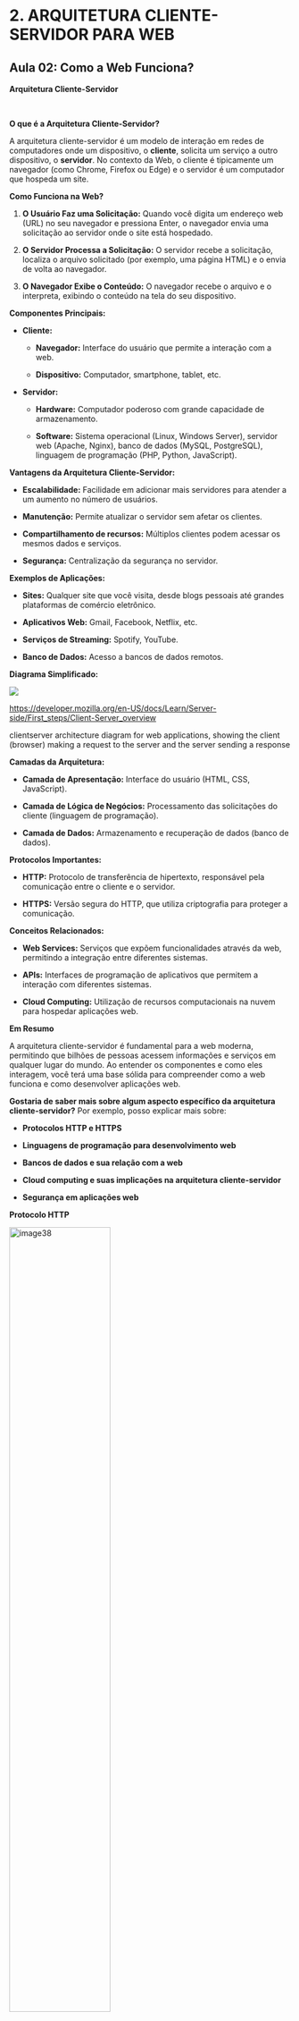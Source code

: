 # **2. ARQUITETURA CLIENTE-SERVIDOR PARA WEB**

## **Aula 02: Como a Web Funciona?**

**Arquitetura Cliente-Servidor**

<br>

**O que é a Arquitetura Cliente-Servidor?**

A arquitetura cliente-servidor é um modelo de interação em redes de
computadores onde um dispositivo, o **cliente**, solicita um serviço a
outro dispositivo, o **servidor**. No contexto da Web, o cliente é
tipicamente um navegador (como Chrome, Firefox ou Edge) e o servidor é
um computador que hospeda um site.

**Como Funciona na Web?**

1.  **O Usuário Faz uma Solicitação:** Quando você digita um endereço
    web (URL) no seu navegador e pressiona Enter, o navegador envia uma
    solicitação ao servidor onde o site está hospedado.

2.  **O Servidor Processa a Solicitação:** O servidor recebe a
    solicitação, localiza o arquivo solicitado (por exemplo, uma página
    HTML) e o envia de volta ao navegador.

3.  **O Navegador Exibe o Conteúdo:** O navegador recebe o arquivo e o
    interpreta, exibindo o conteúdo na tela do seu dispositivo.

**Componentes Principais:**

-   **Cliente:**

    -   **Navegador:** Interface do usuário que permite a interação com
        a web.

    -   **Dispositivo:** Computador, smartphone, tablet, etc.

-   **Servidor:**

    -   **Hardware:** Computador poderoso com grande capacidade de
        armazenamento.

    -   **Software:** Sistema operacional (Linux, Windows Server),
        servidor web (Apache, Nginx), banco de dados (MySQL,
        PostgreSQL), linguagem de programação (PHP, Python, JavaScript).

**Vantagens da Arquitetura Cliente-Servidor:**

-   **Escalabilidade:** Facilidade em adicionar mais servidores para
    atender a um aumento no número de usuários.

-   **Manutenção:** Permite atualizar o servidor sem afetar os clientes.

-   **Compartilhamento de recursos:** Múltiplos clientes podem acessar
    os mesmos dados e serviços.

-   **Segurança:** Centralização da segurança no servidor.

**Exemplos de Aplicações:**

-   **Sites:** Qualquer site que você visita, desde blogs pessoais até
    grandes plataformas de comércio eletrônico.

-   **Aplicativos Web:** Gmail, Facebook, Netflix, etc.

-   **Serviços de Streaming:** Spotify, YouTube.

-   **Banco de Dados:** Acesso a bancos de dados remotos.

**Diagrama Simplificado:**

![](img/image37.png)

<https://developer.mozilla.org/en-US/docs/Learn/Server-side/First_steps/Client-Server_overview>

clientserver architecture diagram for web applications, showing the
client (browser) making a request to the server and the server sending a
response

**Camadas da Arquitetura:**

-   **Camada de Apresentação:** Interface do usuário (HTML, CSS,
    JavaScript).

-   **Camada de Lógica de Negócios:** Processamento das solicitações do
    cliente (linguagem de programação).

-   **Camada de Dados:** Armazenamento e recuperação de dados (banco de
    dados).

**Protocolos Importantes:**

-   **HTTP:** Protocolo de transferência de hipertexto, responsável pela
    comunicação entre o cliente e o servidor.

-   **HTTPS:** Versão segura do HTTP, que utiliza criptografia para
    proteger a comunicação.

**Conceitos Relacionados:**

-   **Web Services:** Serviços que expõem funcionalidades através da
    web, permitindo a integração entre diferentes sistemas.

-   **APIs:** Interfaces de programação de aplicativos que permitem a
    interação com diferentes sistemas.

-   **Cloud Computing:** Utilização de recursos computacionais na nuvem
    para hospedar aplicações web.

**Em Resumo**

A arquitetura cliente-servidor é fundamental para a web moderna,
permitindo que bilhões de pessoas acessem informações e serviços em
qualquer lugar do mundo. Ao entender os componentes e como eles
interagem, você terá uma base sólida para compreender como a web
funciona e como desenvolver aplicações web.

**Gostaria de saber mais sobre algum aspecto específico da arquitetura
cliente-servidor?** Por exemplo, posso explicar mais sobre:

-   **Protocolos HTTP e HTTPS**

-   **Linguagens de programação para desenvolvimento web**

-   **Bancos de dados e sua relação com a web**

-   **Cloud computing e suas implicações na arquitetura
    cliente-servidor**

-   **Segurança em aplicações web**

**Protocolo HTTP**

<!-- ![](img/image38.png) -->
<img alt="image38" src="img/image38.png" width="60%" height="60%" />

<!-- ![](img/image39.png) -->
<img alt="image39" src="img/image39.png" width="60%" height="60%" />

<!-- ![](img/image40.png) -->
<img alt="image40" src="img/image40.png" width="60%" height="60%" />

<!-- ![](img/image41.png) -->
<img alt="image41" src="img/image41.png" width="60%" height="60%" />

<!-- ![](img/image42.png) -->
<img alt="image42" src="img/image42.png" width="60%" height="60%" />

**Protocolos HTTP e HTTPS**

**HTTP (HyperText Transfer Protocol)** e **HTTPS (HyperText Transfer
Protocol Secure)** são os dois principais protocolos usados para a
comunicação entre navegadores e servidores web. Ambos seguem o modelo
cliente-servidor, mas existem diferenças importantes entre eles,
principalmente no que diz respeito à segurança. Vamos explorar cada um
deles:

**HTTP (HyperText Transfer Protocol)**

-   **Objetivo**: Protocolo de comunicação responsável pela
    transferência de dados na web.

-   **Funcionamento**: Envia solicitações de cliente (navegador ou API)
    ao servidor, que responde com os dados (página web, arquivos, etc.).

-   **Porta padrão**: 80.

-   **Segurança**: Não criptografa os dados trocados entre cliente e
    servidor. As informações, incluindo senhas e outros dados sensíveis,
    podem ser interceptadas por terceiros (ataques man-in-the-middle).

-   **Uso típico**: Sites que não lidam com informações confidenciais ou
    sensíveis, ou em redes seguras.

**HTTPS (HyperText Transfer Protocol Secure)**

-   **Objetivo**: Protocolo semelhante ao HTTP, porém com um foco maior
    em segurança. HTTPS usa criptografia para proteger a comunicação
    entre cliente e servidor.

-   **Funcionamento**: Utiliza SSL/TLS (Secure Sockets Layer / Transport
    Layer Security) para criptografar os dados. Isso garante que as
    informações trocadas (como logins, números de cartão de crédito,
    etc.) estejam protegidas e não possam ser facilmente interceptadas.

-   **Porta padrão**: 443.

-   **Segurança**: HTTPS garante três níveis de segurança:

    1.  **Criptografia**: Os dados transmitidos são codificados e só
        podem ser lidos pelo destinatário correto.

    2.  **Integridade dos dados**: Garante que os dados não sejam
        alterados ou corrompidos durante a transferência.

    3.  **Autenticação**: O certificado SSL/TLS garante que o cliente
        está se comunicando com o servidor correto, evitando ataques de
        spoofing.

-   **Uso típico**: Sites que tratam informações sensíveis (bancos,
    e-commerce, redes sociais, etc.). Desde 2018, o uso de HTTPS tem
    sido cada vez mais incentivado em todos os sites, com navegadores
    mostrando alertas de segurança em sites que usam apenas HTTP.

**Principais Diferenças entre HTTP e HTTPS:**

1.  **Segurança**:

    -   HTTP: Não oferece nenhuma segurança.

    -   HTTPS: Usa criptografia SSL/TLS para proteger os dados.

2.  **Velocidade**:

    -   HTTP: Pode ser ligeiramente mais rápido, pois não tem o overhead
        da criptografia.

    -   HTTPS: Um pouco mais lento devido ao processo de
        criptografia/descriptografia, mas o impacto geralmente é mínimo.

3.  **Confiança e SEO**:

    -   HTTPS é um fator de classificação (ranking) nos mecanismos de
        busca como o Google, e os usuários tendem a confiar mais em
        sites com HTTPS.

Em resumo, **HTTPS** é uma versão segura do **HTTP** e deve ser sempre
preferido, especialmente para sites que envolvem dados pessoais e
confidenciais.

<!-- ![](img/image43.png) -->
<img alt="image43" src="img/image43.png" width="60%" height="60%" />

**Métodos HTTP**

<!-- ![](img/image44.png) -->
<img alt="image44" src="img/image44.png" width="60%" height="60%" />

Os métodos HTTP (HyperText Transfer Protocol) são as diferentes formas
que os navegadores e outros clientes podem interagir com servidores para
realizar operações específicas. Abaixo estão os métodos HTTP mais
comuns:

<!-- ![](img/image45.png) -->
<img alt="image45" src="img/image45.png" width="60%" height="60%" />

1.  **GET**:

    -   **Objetivo**: Recuperar dados de um servidor.

    -   **Uso comum**: Obter páginas da web, buscar dados de uma API.

    -   **Segurança**: Os dados são passados pela URL.

    -   **Idempotente**: Sim (repetir a requisição não altera o estado
        no servidor).

2.  **POST**:

    -   **Objetivo**: Enviar dados ao servidor para processamento,
        normalmente para criar ou modificar um recurso.

    -   **Uso comum**: Enviar formulários, adicionar novos registros em
        uma API.

    -   **Idempotente**: Não (a mesma requisição pode gerar diferentes
        efeitos).

3.  **PUT**:

    -   **Objetivo**: Atualizar um recurso existente ou criar um recurso
        se ele não existir.

    -   **Uso comum**: Atualizar registros completos.

    -   **Idempotente**: Sim.

4.  **DELETE**:

    -   **Objetivo**: Deletar um recurso no servidor.

    -   **Uso comum**: Excluir registros de uma API.

    -   **Idempotente**: Sim.

5.  **PATCH**:

    -   **Objetivo**: Atualizar parcialmente um recurso.

    -   **Uso comum**: Atualizações parciais de registros (diferente de
        PUT, que atualiza o registro inteiro).

    -   **Idempotente**: Sim.

6.  **HEAD**:

    -   **Objetivo**: Recuperar os cabeçalhos de resposta, sem o corpo
        da resposta.

    -   **Uso comum**: Verificar se um recurso existe ou o estado de um
        recurso sem transferir dados.

    -   **Idempotente**: Sim.

7.  **OPTIONS**:

    -   **Objetivo**: Consultar o servidor sobre os métodos suportados
        para um recurso específico.

    -   **Uso comum**: Verificar quais métodos HTTP podem ser usados em
        uma API.

    -   **Idempotente**: Sim.

Esses métodos permitem a criação, leitura, atualização e exclusão de
recursos na web (operações CRUD).

<!-- ![](img/image46.png) -->
<img alt="image46" src="img/image46.png" width="60%" height="60%" />

Médos poucos comuns.

**Mensagens HTTP**

**A Linguagem da Web**

As mensagens HTTP são a base da comunicação entre um cliente
(normalmente um navegador) e um servidor na internet. Elas são como
conversas entre duas pessoas, mas nesse caso, a conversa é sobre
arquivos, páginas web e dados.

**Estrutura de uma Mensagem HTTP:**

Uma mensagem HTTP é composta por duas partes principais:

1.  **Linha de pedido (request line):** Indica o método HTTP (GET, POST,
    PUT, DELETE, etc.), o recurso solicitado (URL) e a versão do
    protocolo HTTP.

2.  **Cabeçalhos:** Contêm informações adicionais sobre a requisição ou
    resposta, como o tipo de conteúdo, a data, o código de status, etc.

3.  **Corpo:** Contém os dados da requisição (por exemplo, dados de um
    formulário) ou da resposta (por exemplo, o conteúdo de uma página
    HTML).

**Exemplo de uma requisição HTTP:**

GET /index.html HTTP/1.1

Host: www.exemplo.com

User-Agent: Mozilla/5.0 (Windows NT 10.0; Win64; x64) AppleWebKit/537.36
(KHTML, like Gecko) Chrome/58.0.3029.110 Safari/537.36  

**Exemplo de uma resposta HTTP:**

HTTP/1.1 200 OK

Content-Type: text/html

Date: Mon, 27 Jul 2017 05:51:36 GMT

      <!DOCTYPE html>

      <html>

         <head>

            <title>Exemplo de página</title>

         </head>

         <body>

            <p>Olá, mundo!</p>

         </body>

      </html>

**Tipos de Mensagens HTTP:**

-   **Requisições:** Enviadas pelo cliente para o servidor.

    -   **GET:** Obter um recurso.

    -   **POST:** Enviar dados para serem processados no servidor (por
        exemplo, dados de um formulário).

    -   **PUT:** Enviar dados para atualizar um recurso existente.

    -   **DELETE:** Deletar um recurso.

    -   **E muitos outros\...**

-   **Respostas:** Enviadas pelo servidor para o cliente.

    -   **200 OK:** A requisição foi bem-sucedida.

    -   **404 Not Found:** O recurso solicitado não foi encontrado.

    -   **500 Internal Server Error:** Ocorreu um erro no servidor.

    -   **E muitos outros códigos de status\...**

**A importância das mensagens HTTP:**

-   **Comunicação entre cliente e servidor:** Permitem que navegadores e
    servidores se entendam.

-   **Transferência de dados:** São usadas para enviar e receber
    arquivos, imagens, vídeos e outros tipos de dados.

-   **Web Services:** Formam a base dos web services, que permitem a
    interação entre diferentes sistemas.

-   **APIs:** São utilizadas para criar interfaces de programação de
    aplicativos (APIs).

**Para saber mais:**

-   **MDN Web Docs:**

> <https://developer.mozilla.org/pt-BR/docs/Web/HTTP/Messages>

-   **DevMedia:** <https://www.devmedia.com.br/http-codes/669>

**Mensagens HTTP**

As **mensagens HTTP** são a base da comunicação entre clientes
(navegadores ou outros agentes) e servidores na web. Elas podem ser
divididas em **mensagens de requisição** (enviadas pelo cliente para o
servidor) e **mensagens de resposta** (enviadas pelo servidor em
resposta ao cliente). Vamos explorar as duas.

**1. Mensagens de Requisição HTTP**

As requisições HTTP são enviadas do cliente para o servidor com o
objetivo de realizar alguma ação, como solicitar um recurso (página web,
arquivo, etc.), enviar dados, atualizar ou excluir informações. Uma
mensagem de requisição consiste em:

**Estrutura de uma requisição HTTP:**

-   **Linha de requisição**: Contém o método HTTP, o caminho (URL) e a
    versão do protocolo HTTP.

    -   Exemplo: GET /index.html HTTP/1.1

-   **Cabeçalhos de requisição**: Fornecem informações adicionais sobre
    a requisição, como o tipo de navegador, formato de aceitação, tipo
    de conteúdo, entre outros.

    -   Exemplo:

> ![](img/image47.png)
>
> Host: www.exemplo.com
>
> User-Agent: Mozilla/5.0
>
> Accept: text/html

-   **Corpo da requisição**: Contém os dados enviados ao servidor.
    Apenas alguns métodos HTTP, como POST e PUT, possuem corpo de
    requisição. Por exemplo, ao enviar um formulário de login, os dados
    do formulário são incluídos no corpo.

**Exemplo de Requisição HTTP (usando o método POST):**

![](img/image48.png)

POST /login HTTP/1.1

Host: www.exemplo.com

Content-Type: application/x-www-form-urlencoded

Content-Length: 27

username=joao&password=12345

**2. Mensagens de Resposta HTTP**

As respostas HTTP são enviadas do servidor para o cliente como resultado
de uma requisição. Elas contêm informações sobre o status da requisição
e os dados solicitados, quando aplicável.

**Estrutura de uma resposta HTTP:**

-   **Linha de status**: Inclui a versão do protocolo HTTP, um código de
    status e uma mensagem de status descritiva.

    -   Exemplo: HTTP/1.1 200 OK

-   **Cabeçalhos de resposta**: Proporcionam metadados sobre a resposta,
    como o tipo de conteúdo retornado, tamanho, codificação, entre
    outros.

    -   Exemplo:

![](img/image49.png)

> Content-Type: text/html
>
> Content-Length: 3456

-   **Corpo da resposta**: Contém os dados retornados pelo servidor,
    como a página HTML, JSON, imagem, etc. Nem todas as respostas
    possuem corpo.

**Exemplo de Resposta HTTP (para uma requisição bem-sucedida):**

![](img/image50.png)

HTTP/1.1 200 OK

Date: Mon, 15 Sep 2024 10:15:30 GMT

Content-Type: text/html

Content-Length: 3456

      <html>

         <head>
            <title>Exemplo</title>
         </head>

         <body>
            <h1>Bem-vindo ao site de exemplo!</h1>
         </body>

      </html>

**Principais Métodos HTTP**

-   **GET**: Solicita a recuperação de um recurso. Não possui corpo de
    requisição.

-   **POST**: Envia dados ao servidor, geralmente usados em formulários.

-   **PUT**: Atualiza ou substitui um recurso existente no servidor.

-   **DELETE**: Remove um recurso do servidor.

-   **HEAD**: Igual ao GET, mas sem corpo de resposta (apenas
    cabeçalhos).

-   **OPTIONS**: Descreve as opções de comunicação para o recurso.

-   **PATCH**: Faz uma modificação parcial em um recurso existente.

**Códigos de Status HTTP**

Os códigos de status indicam o resultado da requisição. Os mais comuns
são:

-   **1xx**: Informativo (Exemplo: 101 Switching Protocols)

-   **2xx**: Sucesso (Exemplo: 200 OK, 201 Created)

-   **3xx**: Redirecionamento (Exemplo: 301 Moved Permanently, 302
    Found)

-   **4xx**: Erro do cliente (Exemplo: 400 Bad Request, 404 Not Found)

-   **5xx**: Erro do servidor (Exemplo: 500 Internal Server Error)

Esses componentes juntos formam as mensagens HTTP que permitem a
comunicação entre cliente e servidor na web.


<!--![Mensagens HTTP](img/image51.png)-->
<img alt="image51" src="img/image51.png" width="60%" height="60%" />

<!--![](img/image52.png)-->
<img alt="image52" src="img/image52.png" width="60%" height="60%" />

Acesse:

<https://developer.mozilla.org/pt-BR/docs/Web/HTTP>

Site que possue muita documentação a respeito da WEB.

<!-- ![](img/image53.png) -->
<img alt="image53" src="img/image53.png" width="60%" height="60%" />

**Códigos de Status**

![](img/image54.png)

**HTTP: A Linguagem dos Servidores**

Os **códigos de status HTTP** são como sinais de trânsito na web. Eles
indicam o resultado de uma requisição feita por um cliente (seu
navegador, por exemplo) a um servidor. Cada código possui um significado
específico, informando se a solicitação foi bem-sucedida, se houve algum
erro ou se é necessário realizar alguma ação adicional.

**Classificação dos Códigos:**

Os códigos de status são divididos em cinco classes principais:

-   **1xx (Informativo):** A requisição foi recebida e está sendo
    processada.

-   **2xx (Sucesso):** A requisição foi recebida, compreendida e aceita
    pelo servidor.

-   **3xx (Redirecionamento):** É necessário realizar uma ação adicional
    para completar a requisição.

-   **4xx (Erro do Cliente):** Ocorreu um erro do lado do cliente (por
    exemplo, página não encontrada).

-   **5xx (Erro do Servidor):** Ocorreu um erro no servidor.

**Códigos Comuns e Seus Significados:**

-   **200 OK:** A requisição foi bem-sucedida. É o código mais comum
    para uma página carregada corretamente.

-   **404 Not Found:** A página solicitada não foi encontrada no
    servidor.

-   **500 Internal Server Error:** Ocorreu um erro interno no servidor.

-   **301 Moved Permanently:** O recurso solicitado foi movido
    permanentemente para um novo URL.

-   **302 Found:** O recurso solicitado foi encontrado temporariamente
    em outro URL.

-   **401 Unauthorized:** É necessário autenticar-se para acessar o
    recurso.

-   **403 Forbidden:** Você não tem permissão para acessar o recurso.

**Tabela Resumida:**

![](img/image55.png)

**Por que os códigos de status são importantes?**

-   **Detecção de problemas:** Ajudam a identificar erros na aplicação
    ou no servidor.

-   **Otimização de sites:** Podem ser usados para identificar links
    quebrados, redirecionamentos incorretos e outros problemas que
    afetam a experiência do usuário.

-   **Desenvolvimento de APIs:** São essenciais para a construção de
    APIs robustas e confiáveis.

-   **SEO:** Alguns códigos de status podem influenciar o ranking de um
    site nos resultados de busca.

**Exemplo Prático:**

Ao acessar um site e receber a mensagem \"404 Not Found\", significa que
a página que você está procurando não existe no servidor.

<!-- ![](img/image56.png) -->
<img alt="image56" src="img/image56.png" width="60%" height="60%" />

<!-- ![](img/image57.png) -->
<img alt="image57" src="img/image57.png" width="60%" height="60%" />

![](img/image58.png)

<!-- ![](img/image59.png) -->
<img alt="image59" src="img/image59.png" width="60%" height="60%" />

<!-- ![](img/image60.png) -->
<img alt="image60" src="img/image60.png" width="60%" height="60%" />

<br><br>

# **Exercício 2**

<br>

## **Questão 1**

Sobre o protocolo HTTP, verifique quais afirmativas abaixo são
verdadeiras (V) e quais são falsas (F). Em seguida, assinale a
alternativa correta.

1.  HTTP é um protocolo que define como as mensagens devem ser enviadas
    pelo cliente e pelo servidor em uma Rede IP.

2.  O HTTP utiliza o protocolo TCP/IP para o transporte das informações
    entre cliente e servidor. De modo que, o IP é o "CPF" de um
    dispositivo dentro da Internet, e o TCP estabelece a conexão entre
    cliente e servidor e organiza os dados que serão transmitidos entre
    eles.

3.  Para obter o endereço IP de um servidor, é necessário consultar o
    servidor HTTPS.

4.  O HTTP é um protocolo que define como deve ser feita a solicitação e
    o recebimento de páginas web.

a)  F V F V

b)  V V F V

c)  V V V V

d)  V V F F

**A alternativa correta é a letra B) V V F V.**

Vamos analisar cada afirmativa:

1.  **HTTP é um protocolo que define como as mensagens devem ser
    enviadas pelo cliente e pelo servidor em uma Rede IP.** (V)

    -   **Verdadeiro:** O HTTP (HyperText Transfer Protocol) é o
        protocolo fundamental para a comunicação na World Wide Wide Web.
        Ele define as regras e formatos das mensagens trocadas entre
        clientes (navegadores) e servidores web.

2.  **O HTTP utiliza o protocolo TCP/IP para o transporte das
    informações entre cliente e servidor. De modo que, o IP é o "CPF" de
    um dispositivo dentro da Internet, e o TCP estabelece a conexão
    entre cliente e servidor e organiza os dados que serão transmitidos
    entre eles.** (V)

    -   **Verdadeiro:** O HTTP opera sobre o TCP/IP. O IP (Internet
        Protocol) é responsável por endereçar os dispositivos na rede,
        enquanto o TCP (Transmission Control Protocol) garante a entrega
        confiável dos dados, dividindo-os em pacotes e reordenando-os na
        ordem correta no destino.

3.  **Para obter o endereço IP de um servidor, é necessário consultar o
    servidor HTTPS.** (F)

    -   **Falso:** Para obter o endereço IP de um servidor, você pode
        usar ferramentas como o comando ping no terminal, ou consultar
        um serviço de DNS (Domain Name System), que associa nomes de
        domínio a endereços IP. O HTTPS é uma versão segura do HTTP, que
        utiliza criptografia para proteger a comunicação, mas não é
        utilizado para obter endereços IP.

4.  **O HTTP é um protocolo que define como deve ser feita a solicitação
    e o recebimento de páginas web.** (V)

    -   **Verdadeiro:** O principal objetivo do HTTP é permitir a
        solicitação e o recebimento de páginas web. Ele define os
        métodos de requisição (GET, POST, PUT, DELETE, etc.), os códigos
        de status das respostas (200 OK, 404 Not Found, etc.) e os
        cabeçalhos que acompanham as requisições e respostas.

**Em resumo:**

-   O HTTP é a base da comunicação na web.

-   Ele utiliza o TCP/IP para o transporte de dados.

-   Para obter um endereço IP, não é necessário consultar um servidor
    HTTPS.

-   O HTTP é fundamental para a solicitação e o recebimento de páginas
    web.

<br>

## **Questão 2**

Sobre os métodos HTTP, assinale a alternativa correta:

a)  O protocolo HTTP possui apenas 2 métodos: GET, utilizado para obter
    um recurso do servidor; e POST, utilizado para enviar dados para o
    servidor.

b)  O método GET é utilizado para enviar dados para o servidor e o
    método DELETE é utilizado para deletar um dado do servidor.

c)  É possível enviar dados para o servidor, mas não é possível
    modificar um dado do servidor.

d)  Os métodos GET e POST são utilizados para obter um recurso do
    servidor e para enviar dados para o servidor, respectivamente.

A alternativa correta sobre os métodos HTTP é:

**\"Os métodos GET e POST são utilizados para obter um recurso do
servidor e para enviar dados para o servidor, respectivamente.\"**

**Alternativa correta é a D.**

Explicações sobre as demais alternativas:

-   **\"O protocolo HTTP possui apenas 2 métodos: GET, utilizado para
    obter um recurso do servidor; e POST, utilizado para enviar dados
    para o servidor.\"**\
    Incorreto. O HTTP possui outros métodos além de GET e POST, como
    PUT, DELETE, PATCH, HEAD, OPTIONS, entre outros.

-   **\"O método GET é utilizado para enviar dados para o servidor e o
    método DELETE é utilizado para deletar um dado do servidor.\"**\
    Incorreto. O método GET é utilizado para **obter** dados do
    servidor, não para enviá-los. O método DELETE, de fato, é utilizado
    para deletar um recurso no servidor.

-   **\"É possível enviar dados para o servidor, mas não é possível
    modificar um dado do servidor.\"**\
    Incorreto. Métodos como POST, PUT e PATCH permitem modificar ou
    criar dados no servidor.